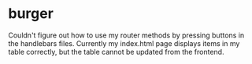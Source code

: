 # burger


Couldn't figure out how to use my router methods by pressing buttons in the handlebars files. Currently my index.html page displays items in my table correctly, but the table cannot be updated from the frontend.
